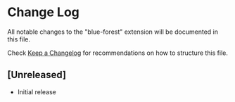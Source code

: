 # Change Log

All notable changes to the "blue-forest" extension will be documented in this file.

Check [Keep a Changelog](http://keepachangelog.com/) for recommendations on how to structure this file.

## [Unreleased]

- Initial release
